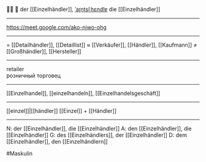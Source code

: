 👨‍💼 🔵 der [[Einzelhändler]], [ˈaɪ̯ntsl̩ˌhɛndlɐ](https://youglish.com/pronounce/Einzelhändler/german)
die [[Einzelhändler]]

---
https://meet.google.com/ako-njwo-ohg

---
= [[Detailhändler]], [[Detaillist]]
≈ [[Verkäufer]], [[Händler]], [[Kaufmann]]
≠ [[Großhändler]], [[Hersteller]]

---
retailer  
розничный торговец

---
[[Einzelhandel]], [[einzelhandeln]], [[Einzelhandelsgeschäft]]

---
[[einzel]]|[[händler]]
[[Einzel]] + [[Händler]]


---
N: der [[Einzelhändler]], die [[Einzelhändler]]
A: den [[Einzelhändler]], die [[Einzelhändler]]
G: des [[Einzelhändlers]], der [[Einzelhändler]]
D: dem [[Einzelhändler]], den [[Einzelhändlern]]

#Maskulin 
